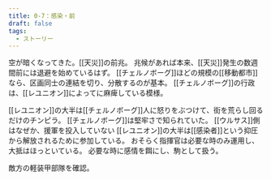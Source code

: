 ```yaml
---
title: 0-7：感染・前
draft: false
tags:
  - ストーリー
---
```

空が暗くなってきた。[[天災]]の前兆。
兆候があれば本来、[[天災]]発生の数週間前には退避を始めているはず。
[[チェルノボーグ]]ほどの規模の[[移動都市]]なら、区画同士の連結を切り、分散するのが基本。
[[チェルノボーグ]]の行政は、[[レユニオン]]によってに麻痺している模様。

[[レユニオン]]の大半は[[チェルノボーグ]]人に怒りをぶつけて、街を荒らし回るだけのチンピラ。
[[チェルノボーグ]]は堅牢さで知られていた。
[[ウルサス]]側はなぜか、援軍を投入していない
[[レユニオン]]の大半は[[感染者]]という抑圧から解放されるために参加している。
おそらく指揮官は必要な時のみ運用し、大抵はほっといている。
必要な時に感情を餌にし、駒として扱う。

敵方の軽装甲部隊を確認。